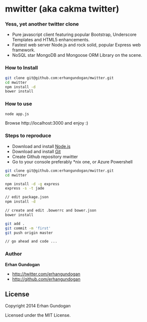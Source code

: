 # mwitter (aka cakma twitter)

### Yess, yet another twitter clone

* Pure javascript client featuring popular Bootstrap, Underscore Templates and HTML5 enhancements.
* Fastest web server Node.js and rock solid, popular Express web framework.
* NoSQL star MongoDB and Mongoose ORM Library on the scene.

### How to Install

```bash
git clone git@github.com:erhangundogan/mwitter.git
cd mwitter
npm install -d
bower install
```

### How to use

```bash
node app.js
```

Browse http://localhost:3000 and enjoy :)

### Steps to reproduce
* Download and install [Node.js](http://nodejs.org/download/)
* Download and install [Git](http://git-scm.com/downloads)
* Create Github repository mwitter
* Go to your console preferably *nix one, or Azure Powershell

```bash
git clone git@github.com:erhangundogan/mwitter.git
cd mwitter

npm install -d -g express
express -s -t jade

// edit package.json
npm install -d

// create and edit .bowerrc and bower.json
bower install

git add .
git commit -m 'first'
git push origin master

// go ahead and code ...
```


### Author

**Erhan Gundogan**

+ http://twitter.com/erhangundogan
+ http://github.com/erhangundogan


License
---------------------

Copyright 2014 Erhan Gundogan

Licensed under the MIT License.